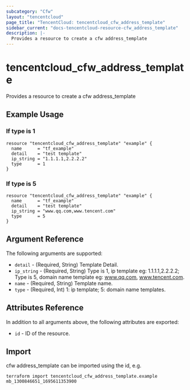 ```yaml
---
subcategory: "Cfw"
layout: "tencentcloud"
page_title: "TencentCloud: tencentcloud_cfw_address_template"
sidebar_current: "docs-tencentcloud-resource-cfw_address_template"
description: |-
  Provides a resource to create a cfw address_template
---
```


# tencentcloud_cfw_address_template

Provides a resource to create a cfw address_template

## Example Usage

### If type is 1

```hcl
resource "tencentcloud_cfw_address_template" "example" {
  name      = "tf_example"
  detail    = "test template"
  ip_string = "1.1.1.1,2.2.2.2"
  type      = 1
}
```

### If type is 5

```hcl
resource "tencentcloud_cfw_address_template" "example" {
  name      = "tf_example"
  detail    = "test template"
  ip_string = "www.qq.com,www.tencent.com"
  type      = 5
}
```

## Argument Reference

The following arguments are supported:

* `detail` - (Required, String) Template Detail.
* `ip_string` - (Required, String) Type is 1, ip template eg: 1.1.1.1,2.2.2.2; Type is 5, domain name template eg: www.qq.com, www.tencent.com.
* `name` - (Required, String) Template name.
* `type` - (Required, Int) 1: ip template; 5: domain name templates.

## Attributes Reference

In addition to all arguments above, the following attributes are exported:

* `id` - ID of the resource.



## Import

cfw address_template can be imported using the id, e.g.

```
terraform import tencentcloud_cfw_address_template.example mb_1300846651_1695611353900
```

